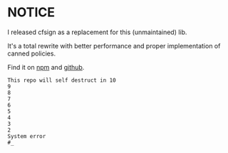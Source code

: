 # NOTICE

I released cfsign as a replacement for this (unmaintained) lib.

It's a total rewrite with better performance and proper implementation of
canned policies.

Find it on [npm](https://www.npmjs.com/package/cfsign) and [github](https://github.com/tierratelematics/cfsign).

```
This repo will self destruct in 10
9
8
7
6
5
4
3
2
System error
#_
```

